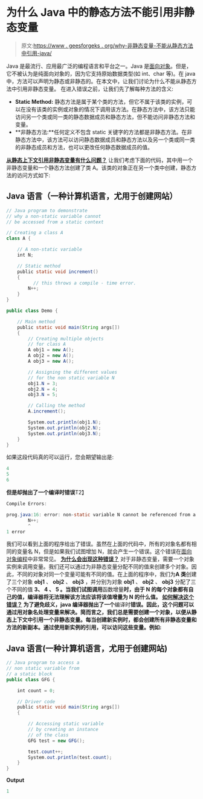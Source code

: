 # 为什么 Java 中的静态方法不能引用非静态变量

> 原文:[https://www . geesforgeks . org/why-非静态变量-不能从静态方法中引用-java/](https://www.geeksforgeeks.org/why-non-static-variable-cannot-be-referenced-from-a-static-method-in-java/)

Java 是最流行、应用最广泛的编程语言和平台之一。Java 是[面向对象](https://www.geeksforgeeks.org/object-oriented-programming-oops-concept-in-java/)。但是，它不被认为是纯面向对象的，因为它支持原始数据类型(如 int、char 等)。在 java 中，方法可以声明为静态或非静态的。在本文中，让我们讨论为什么不能从静态方法中引用非静态变量。
在进入错误之前，让我们先了解每种方法的含义:

*   **Static Method:** 静态方法是属于某个类的方法，但它不属于该类的实例，可以在没有该类的实例或对象的情况下调用该方法。在静态方法中，该方法只能访问另一个类或同一类的静态数据成员和静态方法，但不能访问非静态方法和变量。
*   **非静态方法:**任何定义不包含 static 关键字的方法都是非静态方法。在非静态方法中，该方法可以访问静态数据成员和静态方法以及另一个类或同一类的非静态成员和方法，也可以更改任何静态数据成员的值。

**<u>从静态上下文引用非静态变量有什么问题？</u>**
让我们考虑下面的代码，其中用一个非静态变量和一个静态方法创建了类 A。该类的对象正在另一个类中创建，静态方法的访问方式如下:

## Java 语言（一种计算机语言，尤用于创建网站）

```java
// Java program to demonstrate
// why a non-static variable cannot
// be accessed from a static context

// Creating a class A
class A {

    // A non-static variable
    int N;

    // Static method
    public static void increment()
    {
          // this throws a compile - time error.     
        N++;
    }
}

public class Demo {

    // Main method
    public static void main(String args[])
    {
        // Creating multiple objects
        // for class A
        A obj1 = new A();
        A obj2 = new A();
        A obj3 = new A();

        // Assigning the different values
        // for the non static variable N
        obj1.N = 3;
        obj2.N = 4;
        obj3.N = 5;

        // Calling the method
        A.increment();

        System.out.println(obj1.N);
        System.out.println(obj2.N);
        System.out.println(obj3.N);
    }
}
```

如果这段代码真的可以运行，您会期望输出是:

```java
4
5
6

```

**但是却抛出了一个编译时错误**T2】

```java
Compile Errors:

prog.java:16: error: non-static variable N cannot be referenced from a static context
        N++;
        ^
1 error

```

我们可以看到上面的程序给出了错误。虽然在上面的代码中，所有的对象名都有相同的变量名 N，但是如果我们试图增加 N，就会产生一个错误。这个错误在[面向对象编程](https://www.geeksforgeeks.org/object-oriented-programming-oops-concept-in-java/)中非常常见。
**<u>为什么会出现这种错误？</u>**
对于非静态变量，需要一个对象实例来调用变量。我们还可以通过为非静态变量分配不同的值来创建多个对象。因此，不同的对象对同一个变量可能有不同的值。在上面的程序中，我们为**A 类**创建了三个对象 **obj1** 、 **obj2** 、 **obj3** ，并分别为对象 **obj1** 、 **obj2** 、 **obj3** 分配了三个不同的值 **3、 **4** 、 **5** 。当我们试图调用**函数增量**时，由于 **N** 的每个对象都有自己的值，编译器将无法理解该方法应该将该值增量为 N 的什么值。
**<u>如何解决这个错误？</u>**
为了避免歧义，java 编译器抛出了一个**编译时**错误。因此，这个问题可以通过用对象名处理变量来解决。简而言之，我们总是需要创建一个对象，以便从静态上下文中引用一个非静态变量。每当创建新实例时，都会创建所有非静态变量和方法的新副本。通过使用新实例的引用，可以访问这些变量。例如:** 

## Java 语言(一种计算机语言，尤用于创建网站)

```java
// Java program to access a
// non static variable from
// a static block
public class GFG {

    int count = 0;

    // Driver code
    public static void main(String args[])
    {

        // Accessing static variable
        // by creating an instance
        // of the class
        GFG test = new GFG();

        test.count++;
        System.out.println(test.count);
    }
}
```

**Output**

```java
1

```